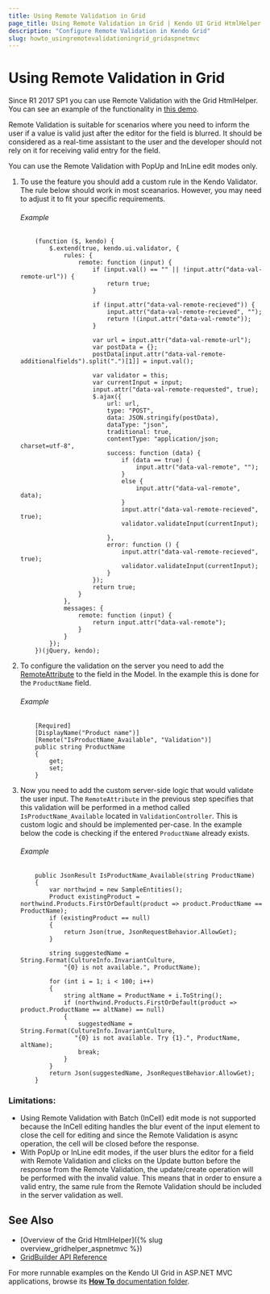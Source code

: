 ```yaml
---
title: Using Remote Validation in Grid
page_title: Using Remote Validation in Grid | Kendo UI Grid HtmlHelper
description: "Configure Remote Validation in Kendo Grid"
slug: howto_usingremotevalidationingrid_gridaspnetmvc
---
```



# Using Remote Validation in Grid


Since R1 2017 SP1 you can use Remote Validation with the Grid HtmlHelper. You can see an example of the functionality in [this demo](http://demos.telerik.com/aspnet-mvc/grid/editing-remote-validation).

Remote Validation is suitable for scenarios where you need to inform the user if a value is valid just after the editor for the field is blurred. It should be considered as a real-time assistant to the user and the developer should not rely on it for receiving valid entry for the field.

You can use the Remote Validation with PopUp and InLine edit modes only.


1. To use the feature you should add a custom rule in the Kendo Validator. The rule below should work in most sceanarios. However, you may need to adjust it to fit your specific requirements.


    ###### Example

    ```
        (function ($, kendo) {
            $.extend(true, kendo.ui.validator, {
                rules: {
                    remote: function (input) {
                        if (input.val() == "" || !input.attr("data-val-remote-url")) {
                            return true;
                        }

                        if (input.attr("data-val-remote-recieved")) {
                            input.attr("data-val-remote-recieved", "");
                            return !(input.attr("data-val-remote"));
                        }

                        var url = input.attr("data-val-remote-url");
                        var postData = {};
                        postData[input.attr("data-val-remote-additionalfields").split(".")[1]] = input.val();

                        var validator = this;
                        var currentInput = input;
                        input.attr("data-val-remote-requested", true);
                        $.ajax({
                            url: url,
                            type: "POST",
                            data: JSON.stringify(postData),
                            dataType: "json",
                            traditional: true,
                            contentType: "application/json; charset=utf-8",
                            success: function (data) {
                                if (data == true) {
                                    input.attr("data-val-remote", "");
                                }
                                else {
                                    input.attr("data-val-remote", data);
                                }
                                input.attr("data-val-remote-recieved", true);
                                validator.validateInput(currentInput);

                            },
                            error: function () {
                                input.attr("data-val-remote-recieved", true);
                                validator.validateInput(currentInput);
                            }
                        });
                        return true;
                    }
                },
                messages: {
                    remote: function (input) {
                        return input.attr("data-val-remote");
                    }
                }
            });
        })(jQuery, kendo);
    ```


2. To configure the validation on the server you need to add the [RemoteAttribute](https://msdn.microsoft.com/en-us/library/system.web.mvc.remoteattribute(v=vs.98).aspx) to the field in the Model. In the example this is done for the `ProductName` field.


    ###### Example

    ```
        [Required]
        [DisplayName("Product name")]
        [Remote("IsProductName_Available", "Validation")]
        public string ProductName
        {
            get;
            set;
        }
    ```


3. Now you need to add the custom server-side logic that would validate the user input. The `RemoteAttribute` in the previous step specifies that this validation will be performed in a method called `IsProductName_Available` located in `ValidationController`. This is custom logic and should be implemented per-case. In the example below the code is checking if the entered `ProductName` already exists.


    ###### Example

    ```
        public JsonResult IsProductName_Available(string ProductName)
        {
            var northwind = new SampleEntities();
            Product existingProduct = northwind.Products.FirstOrDefault(product => product.ProductName == ProductName);
            if (existingProduct == null)
            {
                return Json(true, JsonRequestBehavior.AllowGet);
            }

            string suggestedName = String.Format(CultureInfo.InvariantCulture,
                "{0} is not available.", ProductName);

            for (int i = 1; i < 100; i++)
            {
                string altName = ProductName + i.ToString();
                if (northwind.Products.FirstOrDefault(product => product.ProductName == altName) == null)
                {
                    suggestedName = String.Format(CultureInfo.InvariantCulture,
                   "{0} is not available. Try {1}.", ProductName, altName);
                    break;
                }
            }
            return Json(suggestedName, JsonRequestBehavior.AllowGet);
        }
    ```


### Limitations:

* Using Remote Validation with Batch (InCell) edit mode is not supported because the InCell editing handles the blur event of the input element to close the cell for editing and since the Remote Validation is async operation, the cell will be closed before the response.
* With PopUp or InLine edit modes, if the user blurs the editor for a field with Remote Validation and clicks on the Update button before the response from the Remote Validation, the update/create operation will be performed with the invalid value. This means that in order to ensure a valid entry, the same rule from the Remote Validation should be included in the server validation as well.  



## See Also

* [Overview of the Grid HtmlHelper]({% slug overview_gridhelper_aspnetmvc %})
* [GridBuilder API Reference](/api/Kendo.Mvc.UI.Fluent/GridBuilder)

For more runnable examples on the Kendo UI Grid in ASP.NET MVC applications, browse its [**How To** documentation folder](/helpers/grid/how-to/Appearance/).

